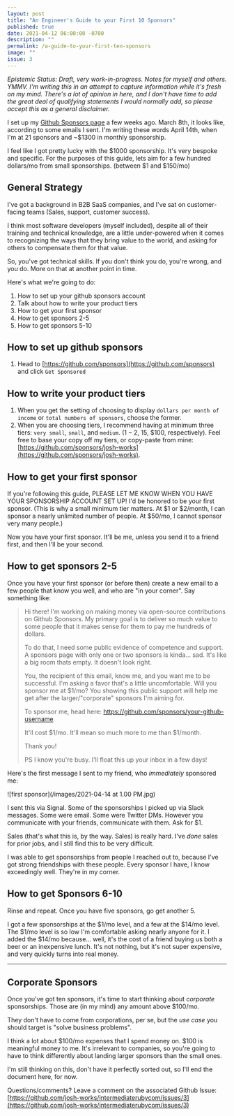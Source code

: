 ```yaml
---
layout: post
title: "An Engineer's Guide to your First 10 Sponsors"
published: true
date: 2021-04-12 06:00:00 -0700
description: ""
permalink: /a-guide-to-your-first-ten-sponsors
image: ""
issue: 3
---
```


_Epistemic Status: Draft, very work-in-progress. Notes for myself and others. YMMV. I'm writing this in an attempt to capture information while it's fresh on my mind. There's a lot of opinion in here, and I don't have time to add the great deal of qualifying statements I would normally add, so please accept this as a general disclaimer._

I set up my [Github Sponsors page](https://github.com/sponsors/josh-works) a few weeks ago. March 8th, it looks like, according to some emails I sent. I'm writing these words April 14th, when I'm at 21 sponsors and ~$1300 in monthly sponsorship.

I feel like I got pretty lucky with the $1000 sponsorship. It's very bespoke and specific. For the purposes of this guide, lets aim for a few hundred dollars/mo from small sponsorships. (between $1 and $150/mo)

## General Strategy

I've got a background in B2B SaaS companies, and I've sat on customer-facing teams (Sales, support, customer success). 

I think most software developers (myself included), despite all of their training and technical knowledge, are a little under-powered when it comes to recognizing the ways that they bring value to the world, and asking for others to compensate them for that value. 

So, you've got technical skills. If you don't think you do, you're wrong, and you do. More on that at another point in time.

Here's what we're going to do:

1. How to set up your github sponsors account
1. Talk about how to write your product tiers
1. How to get your first sponsor
1. How to get sponsors 2-5
1. How to get sponsors 5-10

## How to set up github sponsors

1. Head to [https://github.com/sponsors](https://github.com/sponsors) and click `Get Sponsored`

## How to write your product tiers

1. When you get the setting of choosing to display `dollars per month of income` or `total numbers of sponsors`, choose the former.
1. When you are choosing tiers, I recommend having at minimum three tiers: `very small`, `small`, and `medium`. ($1-2, ~$15, $100, respectively). Feel free to base your copy off my tiers, or copy-paste from mine: [https://github.com/sponsors/josh-works](https://github.com/sponsors/josh-works).

## How to get your first sponsor

If you're following this guide, PLEASE LET ME KNOW WHEN YOU HAVE YOUR SPONSORSHIP ACCOUNT SET UP! I'd be honored to be your first sponsor. (This is why a small minimum tier matters. At $1 or $2/month, I can sponsor a nearly unlimited number of people. At $50/mo, I cannot sponsor very many people.)

Now you have your first sponsor. It'll be me, unless you send it to a friend first, and then I'll be your second.

## How to get sponsors 2-5

Once you have your first sponsor (or before then) create a new email to a few people that know you well, and who are "in your corner". Say something like:

> Hi there! I'm working on making money via open-source contributions on Github Sponsors. My primary goal is to deliver so much value to some people that it makes sense for them to pay me hundreds of dollars.
> 
> To do that, I need some public evidence of competence and support. A sponsors page with only one or two sponsors is kinda... sad. It's like a big room thats empty. It doesn't look right.
>
> You, the recipient of this email, know me, and you want me to be successful. I'm asking a favor that's a little uncomfortable. Will you sponsor me at $1/mo? You showing this public support will help me get after the larger/"corporate" sponsors I'm aiming for.
> 
> To sponsor me, head here: https://github.com/sponsors/your-github-username
> 
> It'll cost $1/mo. It'll mean so much more to me than $1/month. 
> 
> Thank you!
> 
> PS I know you're busy. I'll float this up your inbox in a few days!

Here's the first message I sent to my friend, who _immediately_ sponsored me:

![first sponsor](/images/2021-04-14 at 1.00 PM.jpg)

I sent this via Signal. Some of the sponsorships I picked up via Slack messages. Some were email. Some were Twitter DMs. However you communicate with your friends, communicate with them. Ask for $1. 

Sales (that's what this is, by the way. Sales) is really hard. I've _done_ sales for prior jobs, and I still find this to be very difficult. 

I was able to get sponsorships from people I reached out to, because I've got strong friendships with these people. Every sponsor I have, I know exceedingly well. They're in my corner. 

## How to get Sponsors 6-10

Rinse and repeat. Once you have five sponsors, go get another 5. 

I got a few sponsorships at the $1/mo level, and a few at the $14/mo level. The $1/mo level is so low I'm comfortable asking nearly anyone for it. I added the $14/mo because... well, it's the cost of a friend buying us both a beer or an inexpensive lunch. It's not nothing, but it's not super expensive, and very quickly turns into real money. 

-----------------

## Corporate Sponsors

Once you've got ten sponsors, it's time to start thinking about _corporate_ sponsorships. Those are (in my mind) any amount above $100/mo. 

They don't have to come from corporations, per se, but the _use case_ you should target is "solve business problems". 

I think a lot about $100/mo expenses that I spend money on. $100 is meaningful money to me. It's irrelevant to companies, so you're going to have to think differently about landing larger sponsors than the small ones.

I'm still thinking on this, don't have it perfectly sorted out, so I'll end the document here, for now.

Questions/comments? Leave a comment on the associated Github Issue: [https://github.com/josh-works/intermediaterubycom/issues/3](https://github.com/josh-works/intermediaterubycom/issues/3)



